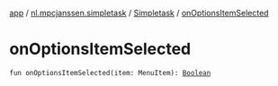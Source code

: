 [app](../../index.md) / [nl.mpcjanssen.simpletask](../index.md) / [Simpletask](index.md) / [onOptionsItemSelected](.)

# onOptionsItemSelected

`fun onOptionsItemSelected(item: MenuItem): `[`Boolean`](https://kotlinlang.org/api/latest/jvm/stdlib/kotlin/-boolean/index.html)
